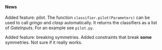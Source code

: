 
#### News

Added feature: pilot. The function `classifier.pilot(Parameters)` can be used to call _gringo_ and _clasp_ automatically.
It returns the classifiers as a list of _GateInputs_. For an example see `pilot.py`.

Added feature: breaking symmetries. Added constraints that break **some** symmetries. Not sure if it really works.
